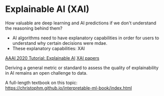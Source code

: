 # Explainable AI (XAI)

How valuable are deep learning and AI predictions if we don't understand the reasoning behind them?
* AI algorithms need to have explanatory capabilities in order for users to understand why certain decisions were mdae.
* These explanatory capabilities: XAI

[AAAI 2020 Tutorial: Explainable AI](https://xaitutorial2020.github.io/)
[XAI papers](https://github.com/anguyen8/XAI-papers)

Deriving a general metric or standard to assess the quality of explainability in AI remains an open challenge to data.

A full-length textbook on this topic:
https://christophm.github.io/interpretable-ml-book/index.html


